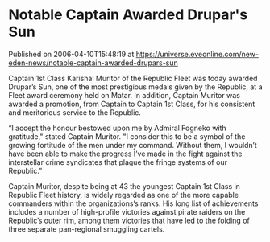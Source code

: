 # Notable Captain Awarded Drupar's Sun
Published on 2006-04-10T15:48:19 at https://universe.eveonline.com/new-eden-news/notable-captain-awarded-drupars-sun

Captain 1st Class Karishal Muritor of the Republic Fleet was today awarded Drupar’s Sun, one of the most prestigious medals given by the Republic, at a Fleet award ceremony held on Matar. In addition, Captain Muritor was awarded a promotion, from Captain to Captain 1st Class, for his consistent and meritorious service to the Republic.   
  
“I accept the honour bestowed upon me by Admiral Fogneko with gratitude," stated Captain Muritor. "I consider this to be a symbol of the growing fortitude of the men under my command. Without them, I wouldn’t have been able to make the progress I’ve made in the fight against the interstellar crime syndicates that plague the fringe systems of our Republic.”   
  
Captain Muritor, despite being at 43 the youngest Captain 1st Class in Republic Fleet history, is widely regarded as one of the more capable commanders within the organizations’s ranks. His long list of achievements includes a number of high-profile victories against pirate raiders on the Republic’s outer rim, among them victories that have led to the folding of three separate pan-regional smuggling cartels.
